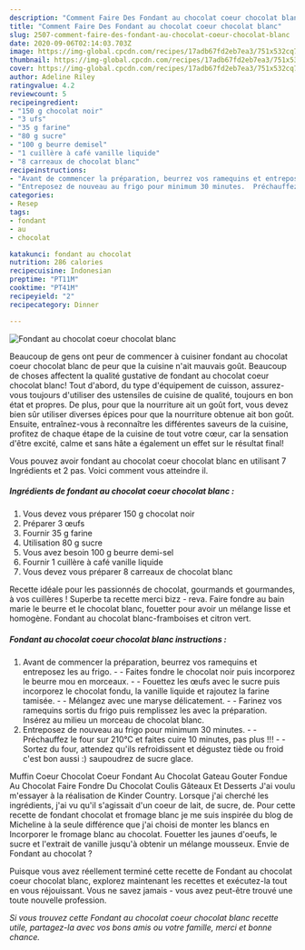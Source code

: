```yaml
---
description: "Comment Faire Des Fondant au chocolat coeur chocolat blanc"
title: "Comment Faire Des Fondant au chocolat coeur chocolat blanc"
slug: 2507-comment-faire-des-fondant-au-chocolat-coeur-chocolat-blanc
date: 2020-09-06T02:14:03.703Z
image: https://img-global.cpcdn.com/recipes/17adb67fd2eb7ea3/751x532cq70/fondant-au-chocolat-coeur-chocolat-blanc-photo-principale-de-la-recette.jpg
thumbnail: https://img-global.cpcdn.com/recipes/17adb67fd2eb7ea3/751x532cq70/fondant-au-chocolat-coeur-chocolat-blanc-photo-principale-de-la-recette.jpg
cover: https://img-global.cpcdn.com/recipes/17adb67fd2eb7ea3/751x532cq70/fondant-au-chocolat-coeur-chocolat-blanc-photo-principale-de-la-recette.jpg
author: Adeline Riley
ratingvalue: 4.2
reviewcount: 5
recipeingredient:
- "150 g chocolat noir"
- "3 ufs"
- "35 g farine"
- "80 g sucre"
- "100 g beurre demisel"
- "1 cuillère à café vanille liquide"
- "8 carreaux de chocolat blanc"
recipeinstructions:
- "Avant de commencer la préparation, beurrez vos ramequins et entreposez les au frigo.  Faites fondre le chocolat noir puis incorporez le beurre mou en morceaux.  Fouettez les œufs avec le sucre puis incorporez le chocolat fondu, la vanille liquide et rajoutez la farine tamisée.  Mélangez avec une maryse délicatement.  Farinez vos ramequins sortis du frigo puis remplissez les avec la préparation. Insérez au milieu un morceau de chocolat blanc."
- "Entreposez de nouveau au frigo pour minimum 30 minutes.  Préchauffez le four sur 210°C et faites cuire 10 minutes, pas plus !!!  Sortez du four, attendez qu&#39;ils refroidissent et dégustez tiède ou froid c&#39;est bon aussi :) saupoudrez de sucre glace."
categories:
- Resep
tags:
- fondant
- au
- chocolat

katakunci: fondant au chocolat 
nutrition: 286 calories
recipecuisine: Indonesian
preptime: "PT11M"
cooktime: "PT41M"
recipeyield: "2"
recipecategory: Dinner

---
```



![Fondant au chocolat coeur chocolat blanc](https://img-global.cpcdn.com/recipes/17adb67fd2eb7ea3/751x532cq70/fondant-au-chocolat-coeur-chocolat-blanc-photo-principale-de-la-recette.jpg)

Beaucoup de gens ont peur de commencer à cuisiner fondant au chocolat coeur chocolat blanc de peur que la cuisine n'ait mauvais goût. Beaucoup de choses affectent la qualité gustative de fondant au chocolat coeur chocolat blanc! Tout d'abord, du type d'équipement de cuisson, assurez-vous toujours d'utiliser des ustensiles de cuisine de qualité, toujours en bon état et propres. De plus, pour que la nourriture ait un goût fort, vous devez bien sûr utiliser diverses épices pour que la nourriture obtenue ait bon goût. Ensuite, entraînez-vous à reconnaître les différentes saveurs de la cuisine, profitez de chaque étape de la cuisine de tout votre cœur, car la sensation d'être excité, calme et sans hâte a également un effet sur le résultat final!

<!--inarticleads1-->

Vous pouvez avoir fondant au chocolat coeur chocolat blanc en utilisant 7 Ingrédients et 2 pas. Voici comment vous atteindre il.

##### Ingrédients de fondant au chocolat coeur chocolat blanc :

1. Vous devez vous préparer 150 g chocolat noir
1. Préparer 3 œufs
1. Fournir 35 g farine
1. Utilisation 80 g sucre
1. Vous avez besoin 100 g beurre demi-sel
1. Fournir 1 cuillère à café vanille liquide
1. Vous devez vous préparer 8 carreaux de chocolat blanc


Recette idéale pour les passionnés de chocolat, gourmands et gourmandes, à vos cuillères ! Superbe ta recette merci bizz - reva. Faire fondre au bain marie le beurre et le chocolat blanc, fouetter pour avoir un mélange lisse et homogène. Fondant au chocolat blanc-framboises et citron vert. 

<!--inarticleads2-->

##### Fondant au chocolat coeur chocolat blanc instructions :

1. Avant de commencer la préparation, beurrez vos ramequins et entreposez les au frigo. -  - Faites fondre le chocolat noir puis incorporez le beurre mou en morceaux. -  - Fouettez les œufs avec le sucre puis incorporez le chocolat fondu, la vanille liquide et rajoutez la farine tamisée. -  - Mélangez avec une maryse délicatement. -  - Farinez vos ramequins sortis du frigo puis remplissez les avec la préparation. Insérez au milieu un morceau de chocolat blanc.
1. Entreposez de nouveau au frigo pour minimum 30 minutes. -  - Préchauffez le four sur 210°C et faites cuire 10 minutes, pas plus !!! -  - Sortez du four, attendez qu&#39;ils refroidissent et dégustez tiède ou froid c&#39;est bon aussi :) saupoudrez de sucre glace.


Muffin Coeur Chocolat Coeur Fondant Au Chocolat Gateau Gouter Fondue Au Chocolat Faire Fondre Du Chocolat Coulis Gâteaux Et Desserts J&#39;ai voulu m&#39;essayer à la réalisation de Kinder Country. Lorsque j&#39;ai cherché les ingrédients, j&#39;ai vu qu&#39;il s&#39;agissait d&#39;un coeur de lait, de sucre, de. Pour cette recette de fondant chocolat et fromage blanc je me suis inspirée du blog de Micheline à la seule différence que j&#39;ai choisi de monter les blancs en Incorporer le fromage blanc au chocolat. Fouetter les jaunes d&#39;oeufs, le sucre et l&#39;extrait de vanille jusqu&#39;à obtenir un mélange mousseux. Envie de Fondant au chocolat ? 

<!--inarticleads1-->

<p>
Puisque vous avez réellement terminé cette recette de Fondant au chocolat coeur chocolat blanc, explorez maintenant les recettes et exécutez-la tout en vous réjouissant. Vous ne savez jamais - vous avez peut-être trouvé une toute nouvelle profession.
</p>

<p>
<i>Si vous trouvez cette Fondant au chocolat coeur chocolat blanc recette utile, partagez-la avec vos bons amis ou votre famille, merci et bonne chance.</i>
</p>
